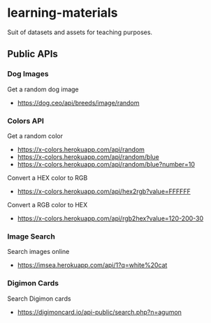 # learning-materials

Suit of datasets and assets for teaching purposes.

## Public APIs

### Dog Images

Get a random dog image

- https://dog.ceo/api/breeds/image/random

### Colors API

Get a random color

- https://x-colors.herokuapp.com/api/random
- https://x-colors.herokuapp.com/api/random/blue
- https://x-colors.herokuapp.com/api/random/blue?number=10

Convert a HEX color to RGB

- https://x-colors.herokuapp.com/api/hex2rgb?value=FFFFFF

Convert a RGB color to HEX

- https://x-colors.herokuapp.com/api/rgb2hex?value=120-200-30

### Image Search

Search images online

- https://imsea.herokuapp.com/api/1?q=white%20cat

### Digimon Cards

Search Digimon cards

- https://digimoncard.io/api-public/search.php?n=agumon
